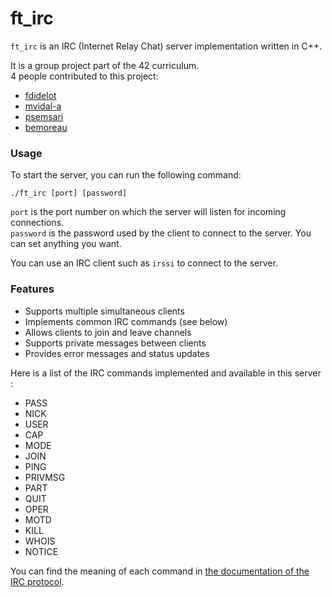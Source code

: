 # ft_irc

`ft_irc` is an IRC (Internet Relay Chat) server implementation written in C++.

It is a group project part of the 42 curriculum.  
4 people contributed to this project:
- [fdidelot](https://github.com/Fdidelot)
- [mvidal-a](https://github.com/masakiva)
- [psemsari](https://github.com/psemsari)
- [bemoreau](https://github.com/Benj0t)

### Usage

To start the server, you can run the following command:

```
./ft_irc [port] [password]
```

`port` is the port number on which the server will listen for incoming connections.  
`password` is the password used by the client to connect to the server. You can set anything you want.

You can use an IRC client such as `irssi` to connect to the server.

### Features

- Supports multiple simultaneous clients
- Implements common IRC commands (see below)
- Allows clients to join and leave channels
- Supports private messages between clients
- Provides error messages and status updates

Here is a list of the IRC commands implemented and available in this server :
- PASS
- NICK
- USER
- CAP
- MODE
- JOIN
- PING
- PRIVMSG
- PART
- QUIT
- OPER
- MOTD
- KILL
- WHOIS
- NOTICE

You can find the meaning of each command in [the documentation of the IRC protocol](https://www.rfc-editor.org/rfc/rfc2812).
